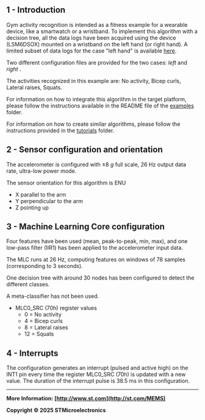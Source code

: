 ## 1 - Introduction

Gym activity recognition is intended as a fitness example for a wearable device, like a smartwatch or a wristband.
To implement this algorithm with a decision tree, all the data logs have been acquired using the device (LSM6DSOX) mounted on a wristband on the left hand (or right hand).  A limited subset of data logs for the case "left hand" is available [here](./datalogs/).

Two different configuration files are provided for the two cases: *left* and *right* .

The activities recognized in this example are: No activity, Bicep curls, Lateral raises, Squats.

For information on how to integrate this algorithm in the target platform, please follow the instructions available in the README file of the [examples](../../) folder.

For information on how to create similar algorithms, please follow the instructions provided in the [tutorials](../../../tutorials) folder.

## 2 - Sensor configuration and orientation

The accelerometer is configured with ±8 *g* full scale, 26 Hz output data rate, ultra-low power mode.

The sensor orientation for this algorithm is ENU

- X parallel to the arm
- Y perpendicular to the arm
- Z pointing up


## 3 - Machine Learning Core configuration

Four features have been used (mean, peak-to-peak, min, max), and  one low-pass filter (IIR1) has been applied to the accelerometer input data.

The MLC runs at 26 Hz, computing features on windows of 78 samples (corresponding to 3 seconds).

One decision tree with around 30 nodes has been configured to detect the different classes.

A meta-classifier has not been used.

- MLC0_SRC (70h) register values
  - 0 = No activity
  - 4 = Bicep curls
  - 8 = Lateral raises
  - 12 = Squats


## 4 - Interrupts

The configuration generates an interrupt (pulsed and active high) on the INT1 pin every time the register MLC0_SRC (70h) is updated with a new value. The duration of the interrupt pulse is 38.5 ms in this configuration.

------

**More Information: [http://www.st.com](http://st.com/MEMS)**

**Copyright © 2025 STMicroelectronics**